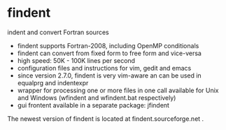 # findent
indent and convert Fortran sources
 - findent supports Fortran-2008, including OpenMP conditionals
 - findent can convert from fixed form to free form and vice-versa
 - high speed: 50K - 100K lines per second
 - configuration files and instructions for vim, gedit and emacs
 - since version 2.7.0, findent is very vim-aware an can be used
   in equalprg and indentexpr
 - wrapper for processing one or more files in one call available
      for Unix and Windows (wfindent and wfindent.bat respectively)
 - gui frontent available in a separate package: jfindent

The newest version of findent is located at findent.sourceforge.net .
